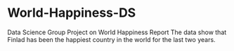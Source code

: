 # World-Happiness-DS
Data Science Group Project on World Happiness Report
The data show that Finlad has been the happiest country in the world for the last two years.
